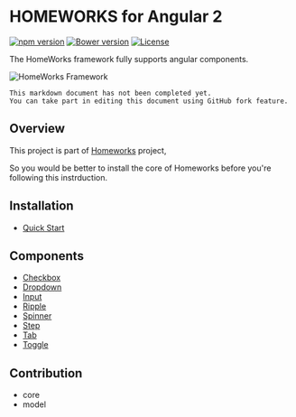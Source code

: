 # HOMEWORKS for Angular 2

[![npm version](https://badge.fury.io/js/ng2-homeworks.svg)](https://badge.fury.io/js/ng2-homeworks)
[![Bower version](https://badge.fury.io/bo/ng2-homeworks.svg)](https://badge.fury.io/bo/ng2-homeworks)
[![License](https://img.shields.io/badge/License-Apache%202.0-blue.svg)](https://opensource.org/licenses/Apache-2.0)

The HomeWorks framework fully supports angular components.

![HomeWorks Framework](https://s3.ap-northeast-2.amazonaws.com/homeworks.igaworks.com/main/src/images/homeworks_cover_angular2_v1.png?v=1)

```plaintext
This markdown document has not been completed yet.
You can take part in editing this document using GitHub fork feature.
```

## Overview

This project is part of [Homeworks](https://github.com/IGAWorksDev/homeworks) project,

So you would be better to install the core of Homeworks before you're following this instrduction.

## Installation

- [Quick Start](docs/installation/quickstart.md)

## Components

- [Checkbox](docs/components/checkbox.md)
- [Dropdown](docs/components/dropdown.md)
- [Input](docs/components/input.md)
- [Ripple](docs/components/ripple.md)
- [Spinner](docs/components/spinner.md)
- [Step](docs/components/step.md)
- [Tab](docs/components/tab.md)
- [Toggle](docs/components/toggle.md)

## Contribution

- core
- model
